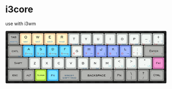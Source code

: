 # i3core

use with i3wm

![alt text][layout]

[layout]:https://raw.githubusercontent.com/oxfff/i3core/master/newlayout.png "layout"



